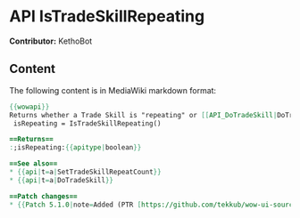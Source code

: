 # API IsTradeSkillRepeating

**Contributor:** KethoBot

## Content

The following content is in MediaWiki markdown format:

```mediawiki
{{wowapi}}
Returns whether a Trade Skill is "repeating" or [[API_DoTradeSkill|DoTradeSkill]] is busy casting.
 isRepeating = IsTradeSkillRepeating()

==Returns==
:;isRepeating:{{apitype|boolean}}

==See also==
* {{api|t=a|SetTradeSkillRepeatCount}}
* {{api|t=a|DoTradeSkill}}

==Patch changes==
* {{Patch 5.1.0|note=Added (PTR [https://github.com/tekkub/wow-ui-source/commit/248d2d6e32fa516b4a36b3d8fcf5324a126872ff 5.1.0.16139])}}
```